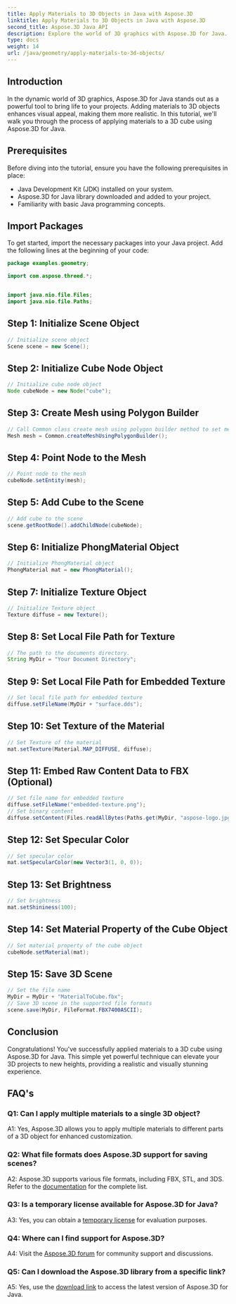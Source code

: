 ```yaml
---
title: Apply Materials to 3D Objects in Java with Aspose.3D
linktitle: Apply Materials to 3D Objects in Java with Aspose.3D
second_title: Aspose.3D Java API
description: Explore the world of 3D graphics with Aspose.3D for Java. Learn how to apply materials to 3D objects seamlessly. Elevate your projects with realistic visuals.
type: docs
weight: 14
url: /java/geometry/apply-materials-to-3d-objects/
---
```

## Introduction

In the dynamic world of 3D graphics, Aspose.3D for Java stands out as a powerful tool to bring life to your projects. Adding materials to 3D objects enhances visual appeal, making them more realistic. In this tutorial, we'll walk you through the process of applying materials to a 3D cube using Aspose.3D for Java.

## Prerequisites

Before diving into the tutorial, ensure you have the following prerequisites in place:

- Java Development Kit (JDK) installed on your system.
- Aspose.3D for Java library downloaded and added to your project.
- Familiarity with basic Java programming concepts.

## Import Packages

To get started, import the necessary packages into your Java project. Add the following lines at the beginning of your code:

```java
package examples.geometry;

import com.aspose.threed.*;


import java.nio.file.Files;
import java.nio.file.Paths;
```

## Step 1: Initialize Scene Object

```java
// Initialize scene object
Scene scene = new Scene();
```

## Step 2: Initialize Cube Node Object

```java
// Initialize cube node object
Node cubeNode = new Node("cube");
```

## Step 3: Create Mesh using Polygon Builder

```java
// Call Common class create mesh using polygon builder method to set mesh instance
Mesh mesh = Common.createMeshUsingPolygonBuilder();
```

## Step 4: Point Node to the Mesh

```java
// Point node to the mesh
cubeNode.setEntity(mesh);
```

## Step 5: Add Cube to the Scene

```java
// Add cube to the scene
scene.getRootNode().addChildNode(cubeNode);
```

## Step 6: Initialize PhongMaterial Object

```java
// Initialize PhongMaterial object
PhongMaterial mat = new PhongMaterial();
```

## Step 7: Initialize Texture Object

```java
// Initialize Texture object
Texture diffuse = new Texture();
```

## Step 8: Set Local File Path for Texture

```java
// The path to the documents directory.
String MyDir = "Your Document Directory";
```

## Step 9: Set Local File Path for Embedded Texture

```java
// Set local file path for embedded texture
diffuse.setFileName(MyDir + "surface.dds");
```

## Step 10: Set Texture of the Material

```java
// Set Texture of the material
mat.setTexture(Material.MAP_DIFFUSE, diffuse);
```

## Step 11: Embed Raw Content Data to FBX (Optional)

```java
// Set file name for embedded texture
diffuse.setFileName("embedded-texture.png");
// Set binary content
diffuse.setContent(Files.readAllBytes(Paths.get(MyDir, "aspose-logo.jpg")));
```

## Step 12: Set Specular Color

```java
// Set specular color
mat.setSpecularColor(new Vector3(1, 0, 0));
```

## Step 13: Set Brightness

```java
// Set brightness
mat.setShininess(100);
```

## Step 14: Set Material Property of the Cube Object

```java
// Set material property of the cube object
cubeNode.setMaterial(mat);
```

## Step 15: Save 3D Scene

```java
// Set the file name
MyDir = MyDir + "MaterialToCube.fbx";
// Save 3D scene in the supported file formats
scene.save(MyDir, FileFormat.FBX7400ASCII);
```

## Conclusion

Congratulations! You've successfully applied materials to a 3D cube using Aspose.3D for Java. This simple yet powerful technique can elevate your 3D projects to new heights, providing a realistic and visually stunning experience.

## FAQ's

### Q1: Can I apply multiple materials to a single 3D object?

A1: Yes, Aspose.3D allows you to apply multiple materials to different parts of a 3D object for enhanced customization.

### Q2: What file formats does Aspose.3D support for saving scenes?

A2: Aspose.3D supports various file formats, including FBX, STL, and 3DS. Refer to the [documentation](https://reference.aspose.com/3d/java/) for the complete list.

### Q3: Is a temporary license available for Aspose.3D for Java?

A3: Yes, you can obtain a [temporary license](https://purchase.aspose.com/temporary-license/) for evaluation purposes.

### Q4: Where can I find support for Aspose.3D?

A4: Visit the [Aspose.3D forum](https://forum.aspose.com/c/3d/18) for community support and discussions.

### Q5: Can I download the Aspose.3D library from a specific link?

A5: Yes, use the [download link](https://releases.aspose.com/3d/java/) to access the latest version of Aspose.3D for Java.
